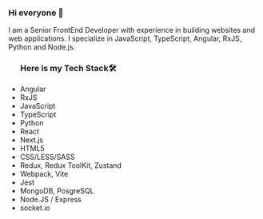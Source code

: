 ### Hi everyone 👋
I am a Senior FrontEnd Developer with experience in building websites and web applications. I specialize in JavaScript, TypeScript, Angular, RxJS, Python and Node.js. 

<!-- <img src="https://github-readme-stats.vercel.app/api?username=aizana1&&show_icons=true&title_color=ffffff&icon_color=bb2acf&text_color=daf7dc&bg_color=151515">
 -->
<ul><h3>Here is my Tech Stack🛠</h3>
 <li>Angular</li>
 <li>RxJS</li>
 <li>JavaScript</li>
 <li>TypeScript</li>
  <li>Python</li>
  <li>React</li>
 <li>Next.js</li>
 <li>HTML5</li>
<li>CSS/LESS/SASS</li>
<li>Redux, Redux ToolKit, Zustand</li>
<li>Webpack, Vite</li>
<li>Jest</li>
<li>MongoDB, PosgreSQL</li>
<li>Node.JS / Express</li>
 <li>socket.io</li>
  </ul>

